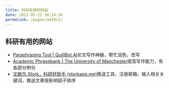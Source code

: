 ```yaml
---
title: 科研有用的网站
date: 2022-05-22 10:14:34
permalink: /pages/a4f8c1/
---
```

## 科研有用的网站

- [Paraphrasing Tool | QuillBot AI](https://quillbot.com/)论文写作神器，帮忙润色，改写
- [Academic Phrasebank | The University of Manchester](https://www.phrasebank.manchester.ac.uk/)提高写作能力，有各部分例句
- [文献鸟 Stork，科研好助手 (storkapp.me)](https://www.storkapp.me/marketing/templates/Stork1/1.php?ref=1003)推送工具，注册邮箱，输入相关关键词，推送文章按影响因子排序

